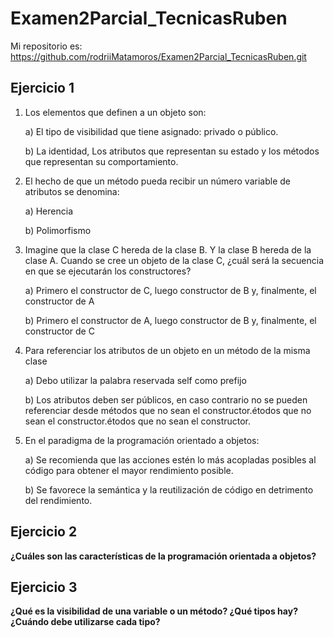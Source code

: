 # Examen2Parcial_TecnicasRuben

Mi repositorio es: https://github.com/rodriiMatamoros/Examen2Parcial_TecnicasRuben.git

## Ejercicio 1
1) Los elementos que definen a un objeto son:

    a) El tipo de visibilidad que tiene asignado: privado o público.
    
    b) La identidad, Los atributos que representan su estado y los métodos que representan su comportamiento.

2) El hecho de que un método pueda recibir un número variable de atributos se denomina: 

    a) Herencia

    b) Polimorfismo

3) Imagine que la clase C hereda de la clase B. Y la clase B hereda de la clase A. Cuando se cree un objeto de la clase C, ¿cuál será la secuencia en que se ejecutarán los constructores?

    a) Primero el constructor de C, luego constructor de B y, finalmente, el constructor de A

    b) Primero el constructor de A, luego constructor de B y, finalmente, el constructor de C

4) Para referenciar los atributos de un objeto en un método de la misma clase

    a) Debo utilizar la palabra reservada self como prefijo

    b) Los atributos deben ser públicos, en caso contrario no se pueden referenciar desde métodos que no sean el constructor.étodos que no sean el constructor.étodos que no sean el constructor.

5) En el paradigma de la programación orientado a objetos:

    a) Se recomienda que las acciones estén lo más acopladas posibles al código para obtener el mayor rendimiento posible.

    b) Se favorece la semántica y la reutilización de código en detrimento del rendimiento.
    
    
## Ejercicio 2
**¿Cuáles son las características de la programación orientada a objetos?**


## Ejercicio 3
**¿Qué es la visibilidad de una variable o un método? ¿Qué tipos hay? ¿Cuándo debe utilizarse cada tipo?**
